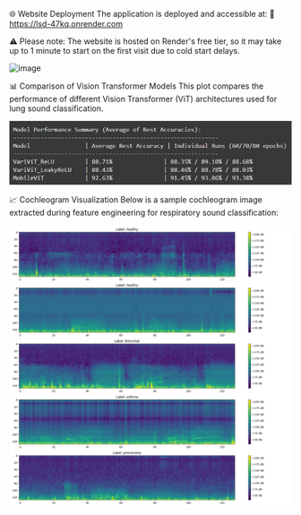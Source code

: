🌐 Website Deployment
The application is deployed and accessible at:
🔗 https://lsd-47kq.onrender.com

⚠️ Please note: The website is hosted on Render's free tier, so it may take up to 1 minute to start on the first visit due to cold start delays.

![image](https://github.com/user-attachments/assets/5a892354-b8c3-469f-9420-7efa2faa9a07)

📊 Comparison of Vision Transformer Models
This plot compares the performance of different Vision Transformer (ViT) architectures used for lung sound classification.

![image](modelCompare.jpg)

📈 Cochleogram Visualization
Below is a sample cochleogram image extracted during feature engineering for respiratory sound classification:

![image](cochelogram.jpg)
